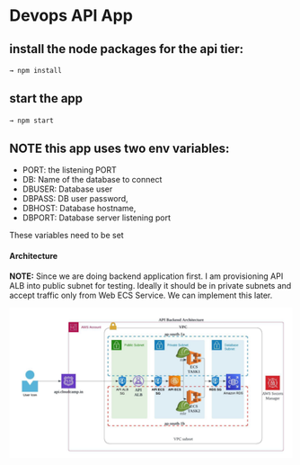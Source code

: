 # Devops API App

## install the node packages for the api tier:

```sh
→ npm install
```

## start the app

```sh
→ npm start
```

## NOTE this app uses two env variables:

- PORT: the listening PORT
- DB: Name of the database to connect
- DBUSER: Database user
- DBPASS: DB user password,
- DBHOST: Database hostname,
- DBPORT: Database server listening port

These variables need to be set

#### Architecture

**NOTE:** Since we are doing backend application first. I am provisioning API ALB into public subnet for testing. Ideally it should be in private subnets and accept traffic only from Web ECS Service. We can implement this later.

![alt text](api-backend.jpeg)